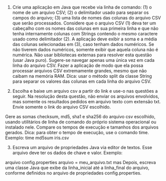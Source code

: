 1. Crie uma aplicação em Java que recebe via linha de comando: (1) o nome de um arquivo CSV; (2) o delimitador usado para separar os campos do arquivo; (3) uma lista de nomes das colunas do arquivo CSV que serão processados. Considere que o arquivo CSV (1) deva ter um cabeçalho com os nomes das colunas em sua primeira linha e que não tenha internamente colunas com Strings contendo o mesmo caractere usado como delimitador (2). A aplicação deve exibir a soma e a média das colunas selecionadas em (3), caso tenham dados numéricos. Se não tiverem dados numéricos, somente exibir que aquela coluna não é numérica. Não usar bibliotecas externas para resolver esta questão (usar Java puro). Sugere-se navegar apenas uma única vez em cada linha do arquivo CSV. Fazer a aplicação de modo que ela possa processar arquivos CSV extremamente grandes, mesmo que não caibam na memória RAM. Dica: usar o método split da classe String para separar os valores das colunas em cada linha do arquivo CSV.

2. Escolha e baixe um arquivo csv a partir do link e use-o nas questões a seguir. Na resolução desta questão, não enviar os arquivos envolvidos, mas somente os resultados pedidos em arquivo texto com extensão txt. Envie somente o link do arquivo CSV escolhido.

Gere as somas checksum, md5, sha1 e sha256 do arquivo csv escolhido, usando utilitários de linha de comando do próprio sistema operacional ou instalado nele.
Compare os tempos de execução e tamanhos dos arquivos gerados. Dica: para obter o tempo de execução, use o comando time.
Exemplo: time md5sum iris.csv

3. Escreva um arquivo de propriedades Java via editor de textos. Esse arquivo deve ter os dados de chave e valor. Exemplo:

arquivo config.properties
arquivo = meu_arquivo.txt
mas
Depois, escreva uma classe Java que exibe da linha_inicial até a linha_final do arquivo, conforme definidos no arquivo de propriedades config.properties.

